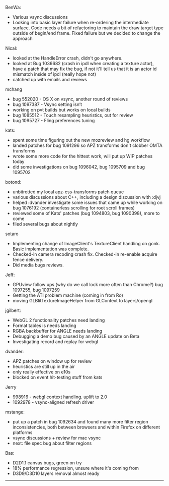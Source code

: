 BenWa:
* Various vsync discussions
* Looking into basic layer failure when re-ordering the intermediate surface. Code needs a bit of refactoring to maintain the draw target type outside of begin/end frame. Fixed failure but we decided to change the approach

Nical:
* looked at the HandleError crash, didn't go anywhere.
* looked at Bug 1036682 (crash in ipdl when creating a texture actor), have a patch that may fix the bug, if not it'll tell us that it is an actor id mismatch inside of ipdl (really hope not)
* catched up with emails and reviews

mchang
* bug 552020 - OS X on vsync, another round of reviews
* bug 1097387 - Vsync setting isn’t 
* working on pvt builds but works on local builds
* bug 1085512 - Touch resampling heuristics, out for review
* bug 1095727 - Fling preferences tuning

kats:
* spent some time figuring out the new mozreview and hg workflow
* landed patches for bug 1091296 so APZ transforms don't clobber OMTA transforms
* wrote some more code for the hittest work, will put up WIP patches today
* did some investigations on bug 1096042, bug 1095709 and bug 1095702

botond:
* unbitrotted my local apz-css-transforms patch queue
* various discussions about C++, including a design discussion with :djvj
* helped :dvander investigate some issues that came up while working on bug 1076192 (containerless scrolling for root scroll frames)
* reviewed some of Kats' patches (bug 1094803, bug 1090398), more to come
* filed several bugs about nightly

sotaro
* Implementing change of ImageClient's TextureClient handling  on gonk. Basic implementation was complete.
* Checked-in camera recoding crash fix. Checked-in re-enable acquire fence delivery.
* Did media bugs reviews.

Jeff:
* GPUview follow ups (why do we call lock more often than Chrome?) bug 1097255, bug 1097259
* Getting the ATI problem machine (coming in from Ro)
* moving GLBlitTextureImageHelper from GLContext  to layers/opengl

jgilbert:
* WebGL 2 functionality patches need landing
* Format tables is needs landing
* RGBA backbuffer for ANGLE needs landing
* Debugging a demo bug caused by an ANGLE update on Beta
* Investigating record and replay for webgl

dvander:
* APZ patches on window up for review
* heuristics are still up in the air
* only really effective on e10s
* blocked on event hit-testing stuff from kats

Jerry
* 998916 - webgl context handling. uplift to 2.0
* 1092978 - vsync-aligned refresh driver

mstange:
* put up a patch in bug 1092634 and found many more filter region inconsistencies, both between browsers and within Firefox on different platforms
* vsync discussions + review for mac vsync
* next: file spec bug about filter regions

Bas:
* D2D1.1 canvas bugs, green on try
* 18% performance regression, unsure where it's coming from
* D3D9/D3D10 layers removal almost ready

________________


